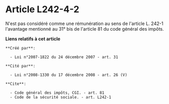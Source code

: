 # Article L242-4-2

N'est pas considéré comme une rémunération au sens de l'article L. 242-1 l'avantage mentionné au 31° bis de l'article 81 du
code général des impôts.

**Liens relatifs à cet article**

	**Créé par**:

	  - Loi n°2007-1822 du 24 décembre 2007 - art. 31

	**Cité par**:

	  - Loi n°2008-1330 du 17 décembre 2008 - art. 26 (V)

	**Cite**:

	  - Code général des impôts, CGI. - art. 81
	  - Code de la sécurité sociale. - art. L242-1
